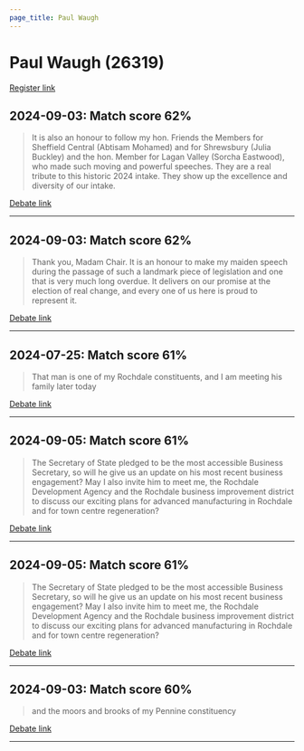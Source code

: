 ```yaml
---
page_title: Paul Waugh
---
```


# Paul Waugh  (26319)

[Register link](https://www.theyworkforyou.com/mp/26319/register)



## 2024-09-03: Match score 62%

>It is also an honour to follow my hon. Friends the Members for Sheffield Central (Abtisam Mohamed) and for Shrewsbury (Julia Buckley) and the hon. Member for Lagan Valley (Sorcha Eastwood), who made such moving and powerful speeches. They are a real tribute to this historic 2024 intake. They show up the excellence and diversity of our intake.

[Debate link](https://www.theyworkforyou.com/debates/?id=2024-09-03c.225.1) 

---



## 2024-09-03: Match score 62%

>Thank you, Madam Chair. It is an honour to make my maiden speech during the passage of such a landmark piece of legislation and one that is very much long overdue. It delivers on our promise at the election of real change, and every one of us here is proud to represent it.

[Debate link](https://www.theyworkforyou.com/debates/?id=2024-09-03c.225.1) 

---



## 2024-07-25: Match score 61%

>That man is one of my Rochdale constituents, and I am meeting his family later today

[Debate link](https://www.theyworkforyou.com/debates/?id=2024-07-25e.812.0) 

---



## 2024-09-05: Match score 61%

>The Secretary of State pledged to be the most accessible Business Secretary, so will he give us an update on his most recent business engagement? May I also invite him to meet me, the Rochdale Development Agency and the Rochdale business improvement district to discuss our exciting plans for advanced manufacturing in Rochdale and for town centre regeneration?

[Debate link](https://www.theyworkforyou.com/debates/?id=2024-09-05b.419.0) 

---



## 2024-09-05: Match score 61%

>The Secretary of State pledged to be the most accessible Business Secretary, so will he give us an update on his most recent business engagement? May I also invite him to meet me, the Rochdale Development Agency and the Rochdale business improvement district to discuss our exciting plans for advanced manufacturing in Rochdale and for town centre regeneration?

[Debate link](https://www.theyworkforyou.com/debates/?id=2024-09-05b.419.0) 

---



## 2024-09-03: Match score 60%

>and the moors and brooks of my Pennine constituency

[Debate link](https://www.theyworkforyou.com/debates/?id=2024-09-03c.225.1) 

---

